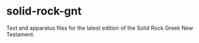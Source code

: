 # solid-rock-gnt
Text and apparatus files for the latest edition of the Solid Rock Greek New Testament.
